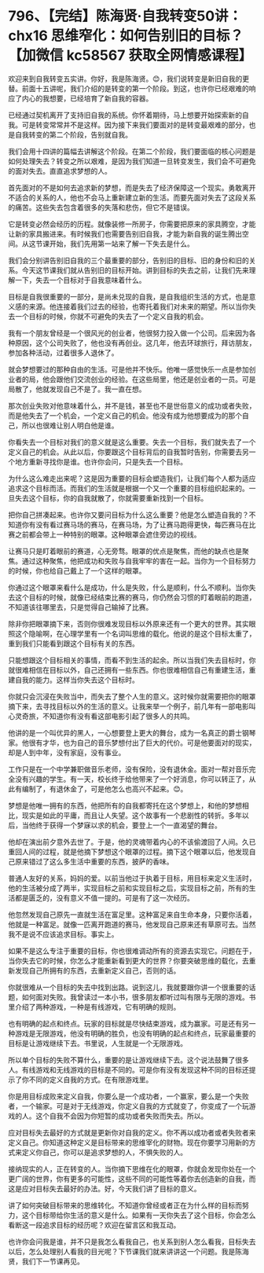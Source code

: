 # 796、【完结】陈海贤·自我转变50讲：chx16 思维窄化：如何告别旧的目标？【加微信 kc58567 获取全网情感课程】

欢迎来到自我转变五实讲。你好，我是陈海贤。😊，我们说转变是新旧自我的更替。前面十五讲呢，我们介绍的是转变的第一个阶段。到这，也许你已经艰难的响应了内心的我想要，已经培育了新自我的容器。

已经通过契机离开了支持旧自我的系统。你怀着期待，马上想要开始探索新的自我。可是转变常常并不是这样。因为接下来我们要面对的是转变最艰难的部分，也是自我转变的第二个阶段，告别就自我。

我们会用十四讲的篇幅去讲解这个阶段。在第二个阶段，我们要面临的核心问题是如何处理失去？转变之所以艰难，是因为我们知道一旦转变发生，我们会不可避免的面对失去。直直追求梦想的人。

首先面对的不是如何去追求新的梦想，而是失去了经济保障这一个现实。勇敢离开不适合的关系的人，他也不会马上重新建立新的生活。而要先面对失去了这段关系的痛苦。这些失去包含着很多的失落和悲伤，但它不是错误。

它是转变必然会经历的历程。就像装修一所房子，你需要把原来的家具腾空，才能让新的家具搬进来。有时候我们也需要告别旧自我，才能为新自我的诞生腾出空间。从这节课开始，我们先用第一站来了解一下失去是什么。

我们会分别讲告别旧自我的三个最重要的部分，告别旧的目标、旧的身份和旧的关系。今天这节课我们就从告别旧的目标开始。讲到目标的失去之前，让我们先来理解一下，失去一个目标对于自我意味着什么。

目标是自我很重要的一部分，是尚未兑现的自我，是自我组织生活的方式，也是意义感的来源。他连接着我们过去的经验，也寄托着我们对未来的期望。所以当你失去一个目标的时候，你就不可避免的失去了一个定义自我的机会。

我有一个朋友曾经是一个很风光的创业者，他很努力投入做一个公司。后来因为各种原因，这个公司失败了，他也没有再创业。这几年，他去环球旅行，拜访朋友，参加各种活动，过着很多人退休了。

就会梦想要过的那种自由的生活。可是他并不快乐。他唯一感觉快乐一点是参加创业者的局，他会跟他们交流创业的经验。在这些局里，他还是创业者的一员。可是局散了，他就发现自己不是了。我一直在想。

那次创业失败对他意味着什么，并不是钱，甚至也不是世俗意义的成功或者失败，而是他失去了一个机会，一个定义自己的机会。他没有成为他想要成为的那个自己，所以也很难让别人明白他是谁。

你看失去一个目标对我们的意义就是这么重要。失去一个目标，我们就失去了一个定义自己的机会。从此以后，你要跟这个目标背后的自我暂时告别，你需要去另一个地方重新寻找你是谁。也许你会问，只是失去一个目标。

为什么这么难走出来呢？这是因为重要的目标会塑造我们，让我们每个人都为适应追求这个目标而活。而我们的生活就是根据一个又一个重要的目标组织起来的。一旦失去这个目标，你的自我就散了，你就需要重新找到一个目标。

把你自己拼凑起来。也许你又要问目标为什么这么重要？他是怎么塑造自我的？不知道你有没有看过赛马场的赛马，在赛马场，为了让赛马跑得更快，每匹赛马在比赛之前都会带上一种特别的眼罩。这种眼罩会遮住旁边的视线。

让赛马只是盯着眼前的赛道，心无旁骛。眼罩的优点是聚焦，而他的缺点也是聚焦。通过这种聚焦，他把成功和失败与自我牢牢的害在一起。当你为一个目标努力的时候，你也给自己戴上了一个这样的眼罩。

你通过这个眼罩来看什么是成功，什么是失败，什么是顺利，什么不顺利。当你失去这个目标的时候，就像已经结束比赛的赛马，你仍然会习惯的盯着眼前的跑道，不知道该往哪里去，只是觉得自己输掉了比赛。

除非你把眼罩摘下来，否则你很难发现目标以外原来还有一个更大的世界。其实眼照这个隐喻啊，在心理学里有一个名词叫思维的载化。他说的是这个目标太重了，重到我们只能看到跟这个目标有关的东西。

只能想跟这个目标相关的事情，而看不到生活的起余。所以当我们失去目标时，你就很难相信在目标以外，自己还拥有一些东西。你也很难相信自己有重建生活，重建自我的能力。这样当你失去这个目标时。

你就只会沉浸在失败当中，而失去了整个人生的意义。这时候你就需要把你的眼罩摘下来，去寻找目标以外的生活的意义。让我来举一个例子，前几年有一部电影叫心灵奇旅，不知道你有没有看这部电影引起了很多人的共鸣。

他讲的是一个叫优异的黑人，一心想要登上更大的舞台，成为一名真正的爵士钢琴家。他很有才华，也为自己的音乐梦想付出了巨大的代价。可是他要面对的现实，却是人到中年，没有家庭，没有事业。

工作只是在一个中学兼职做音乐老师，没有保险，没有退休金。面对一帮对音乐完全没有兴趣的学生。有一天，校长终于给他带来了一个好消息，你可以转正了，从此有编制了，有退休金了，可是他怎么也高兴不起来。😊。

梦想是他唯一拥有的东西，他把所有的自我都寄托在这个梦想上，和他的梦想相比，现实是如此的平庸，而且让人失望。这个故事有一个悲剧性的转折。多年以后，当他终于获得一个梦寐以求的机会，要登上一个一直渴望的舞台。

他却在演出前夕意外去世了。于是，他的灵魂带着内心的不该偷渡回了人间。久已重回人间的过程，就是他摘下梦想这个眼罩的过程。摘下这个眼罩以后，他发现自己原来错过了这么多生活中重要的东西，披萨的香味。

普通人友好的关系，妈妈的爱。以前当他过于执着于目标，用目标来定义生活时，他的生活被分成了两半，实现目标之前和实现目标之后，实现目标之前，所有的生活都是匮乏的，没有意义不值一提的。可是有了这一次经历。

他忽然发现自己原先一直就生活在富足里。这种富足来自生命本身，只要你活着，他就是一种富足。就像一匹离开跑道的赛马，他发现自己原来还有草原可去。当然我不是说不应该追求目标。事实上。

如果不是这么专注于重要的目标，你也很难调动所有的资源去实现它。问题在于，当你失去它的时候，你怎么才能重新看到更大的世界？你要突破思维的载化，去重新发现自己所拥有的东西，去重新定义自己，否则的话。

你就很难从一个目标的失去中找到出路。说到这儿，我就要跟你讲一个很重要的话题，如何面对失败。我曾读过一本小书，很多朋友都听过叫有限与无限的游戏。书里介绍了两种游戏，一种是有线游戏，它有明确的规则。

也有明确的起点和终点。玩家的目标就是尽快结束游戏，成为赢家。可是还有另一种游戏是无限游戏，他没有明确的胜负，也没有明确的起点和终点，玩家最重要的目标是让游戏继续下去。书里说，人生就是一个无限游戏。

所以单个目标的失败不算什么，重要的是让游戏继续下去。这个说法鼓舞了很多人。有线游戏和无线游戏的目标是不同的。可是你有没有发现这种不同的目标还提示了你不同的定义自我的方式。在有限游戏里。

你是用目标成败来定义自我，你要么是一个成功者，一个赢家，要么是一个失败者，一个输家。可是对于无线游戏，你定义自我的方式就变了，你变成了一个玩游戏的人。这个自我不会因为你短暂的成功或者失败而失去。所以。

应对目标失去最好的方式就是更新你对自我的定义。你不再以成功者或者失败者来定义自己。你知道这种定义是目标带来的思维宰化的财物。现在你要学习用新的方式来定义你自己，你可以是追求梦想的人，不惧失败的人。

接纳现实的人，正在转变的人。当你摘下思维在化的眼罩，你就会发现你处在一个更广阔的世界，你有更多的可能性，这些不同的可能性等着你去创造新的自我，而这是应对目标失去最好的办法。好，今天我们讲了目标的意义。

讲了如何突破目标带来的思维转化。不知道你曾经或者正在为什么样的目标而努力，这个目标带给你生活的意义是什么。如果有一天你失去了这个目标，你会怎么看断这一段追求目标的经历呢？欢迎在留言区和我互动。

也许你会问我是谁，并不只是我怎么看我自己，也关系到别人怎么看我，目标失去以后，怎么处理别人看我的目光呢？下节课我们就来讲讲这一个问题。我是陈海贤，我们下一节课再见。

